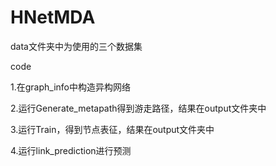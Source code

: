 # HNetMDA
data文件夹中为使用的三个数据集

code

1.在graph_info中构造异构网络

2.运行Generate_metapath得到游走路径，结果在output文件夹中

3.运行Train，得到节点表征，结果在output文件夹中

4.运行link_prediction进行预测
